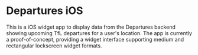 # Departures iOS

This is a iOS widget app to display data from the Departures backend showing upcoming TfL departures for a user's location. The app is currently a proof-of-concept, providing a widget interface supporting medium and rectangular lockscreen widget formats.
